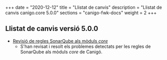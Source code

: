 +++
date        = "2020-12-12"
title       = "Llistat de canvis"
description = "Llistat de canvis canigo.core 5.0.0"
sections    = "canigo-fwk-docs"
weight		= 2
+++

## Llistat de canvis versió 5.0.0

- [Revisió de regles SonarQube als mòduls _core_](/noticies/2020-06-09-Revisio_regles_SonarQube_moduls_core/)
   - S'han revisat i resolt els problemes detectats per les regles de SonarQube als mòduls _core_ de Canigó.
